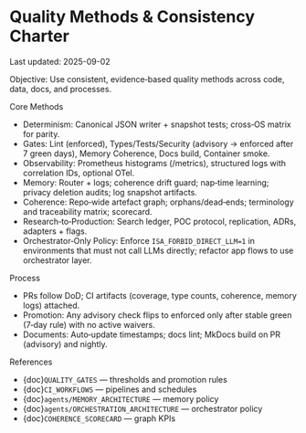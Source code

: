 # Quality Methods & Consistency Charter
Last updated: 2025-09-02

Objective: Use consistent, evidence‑based quality methods across code, data, docs, and processes.

Core Methods
- Determinism: Canonical JSON writer + snapshot tests; cross‑OS matrix for parity.
- Gates: Lint (enforced), Types/Tests/Security (advisory → enforced after 7 green days), Memory Coherence, Docs build, Container smoke.
- Observability: Prometheus histograms (/metrics), structured logs with correlation IDs, optional OTel.
- Memory: Router + logs; coherence drift guard; nap‑time learning; privacy deletion audits; log snapshot artifacts.
- Coherence: Repo‑wide artefact graph; orphans/dead‑ends; terminology and traceability matrix; scorecard.
- Research‑to‑Production: Search ledger, POC protocol, replication, ADRs, adapters + flags.
- Orchestrator‑Only Policy: Enforce `ISA_FORBID_DIRECT_LLM=1` in environments that must not call LLMs directly; refactor app flows to use orchestrator layer.

Process
- PRs follow DoD; CI artifacts (coverage, type counts, coherence, memory logs) attached.
- Promotion: Any advisory check flips to enforced only after stable green (7‑day rule) with no active waivers.
- Documents: Auto‑update timestamps; docs lint; MkDocs build on PR (advisory) and nightly.

References
- {doc}`QUALITY_GATES` — thresholds and promotion rules
- {doc}`CI_WORKFLOWS` — pipelines and schedules
- {doc}`agents/MEMORY_ARCHITECTURE` — memory policy
- {doc}`agents/ORCHESTRATION_ARCHITECTURE` — orchestrator policy
- {doc}`COHERENCE_SCORECARD` — graph KPIs
